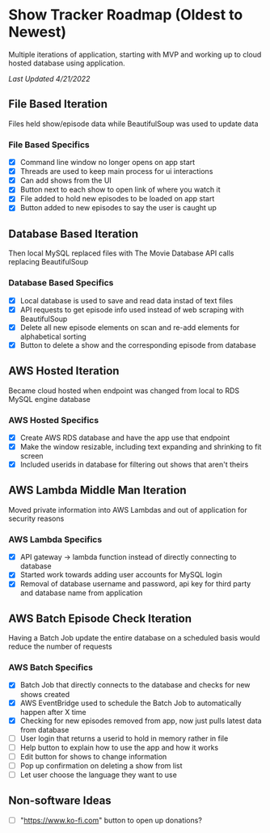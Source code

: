 # Show Tracker Roadmap (Oldest to Newest)
Multiple iterations of application, starting with MVP and working up to cloud hosted database using application.

*Last Updated 4/21/2022*

## File Based Iteration
Files held show/episode data while BeautifulSoup was used to update data

### File Based Specifics
- [x] Command line window no longer opens on app start
- [x] Threads are used to keep main process for ui interactions
- [x] Can add shows from the UI
- [x] Button next to each show to open link of where you watch it
- [x] File added to hold new episodes to be loaded on app start
- [x] Button added to new episodes to say the user is caught up

## Database Based Iteration
Then local MySQL replaced files with The Movie Database API calls replacing BeautifulSoup

### Database Based Specifics
- [x] Local database is used to save and read data instad of text files
- [x] API requests to get episode info used instead of web scraping with BeautifulSoup
- [x] Delete all new episode elements on scan and re-add elements for alphabetical sorting
- [x] Button to delete a show and the corresponding episode from database 

## AWS Hosted Iteration
Became cloud hosted when endpoint was changed from local to RDS MySQL engine database

### AWS Hosted Specifics
- [x] Create AWS RDS database and have the app use that endpoint
- [x] Make the window resizable, including text expanding and shrinking to fit screen
- [x] Included userids in database for filtering out shows that aren't theirs

## AWS Lambda Middle Man Iteration
Moved private information into AWS Lambdas and out of application for security reasons

### AWS Lambda Specifics
- [x] API gateway -> lambda function instead of directly connecting to database
- [x] Started work towards adding user accounts for MySQL login
- [x] Removal of database username and password, api key for third party and database name from application

## AWS Batch Episode Check Iteration
Having a Batch Job update the entire database on a scheduled basis would reduce the number of requests

### AWS Batch Specifics
- [x] Batch Job that directly connects to the database and checks for new shows created
- [x] AWS EventBridge used to schedule the Batch Job to automatically happen after X time
- [x] Checking for new episodes removed from app, now just pulls latest data from database
- [ ] User login that returns a userid to hold in memory rather in file
- [ ] Help button to explain how to use the app and how it works
- [ ] Edit button for shows to change information
- [ ] Pop up confirmation on deleting a show from list
- [ ] Let user choose the language they want to use

## Non-software Ideas
- [ ] "https://www.ko-fi.com" button to open up donations?
